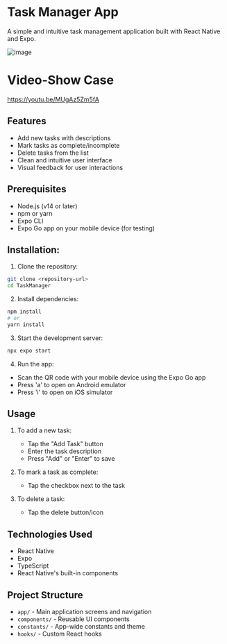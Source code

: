 # Task Manager App

A simple and intuitive task management application built with React Native and Expo.

![image](https://github.com/user-attachments/assets/8b45c7a6-0e1d-4204-80ca-0926d050bfd1)


# Video-Show Case
https://youtu.be/MUgAz5Zm5fA

## Features

- Add new tasks with descriptions
- Mark tasks as complete/incomplete
- Delete tasks from the list
- Clean and intuitive user interface
- Visual feedback for user interactions

## Prerequisites

- Node.js (v14 or later)
- npm or yarn
- Expo CLI
- Expo Go app on your mobile device (for testing)

## Installation:

1. Clone the repository:
```bash
git clone <repository-url>
cd TaskManager
```

2. Install dependencies:
```bash
npm install
# or
yarn install
```

3. Start the development server:
```bash
npx expo start
```

4. Run the app:
- Scan the QR code with your mobile device using the Expo Go app
- Press 'a' to open on Android emulator
- Press 'i' to open on iOS simulator

## Usage

1. To add a new task:
   - Tap the "Add Task" button
   - Enter the task description
   - Press "Add" or "Enter" to save

2. To mark a task as complete:
   - Tap the checkbox next to the task

3. To delete a task:
   - Tap the delete button/icon

## Technologies Used

- React Native
- Expo
- TypeScript
- React Native's built-in components

## Project Structure

- `app/` - Main application screens and navigation
- `components/` - Reusable UI components
- `constants/` - App-wide constants and theme
- `hooks/` - Custom React hooks

